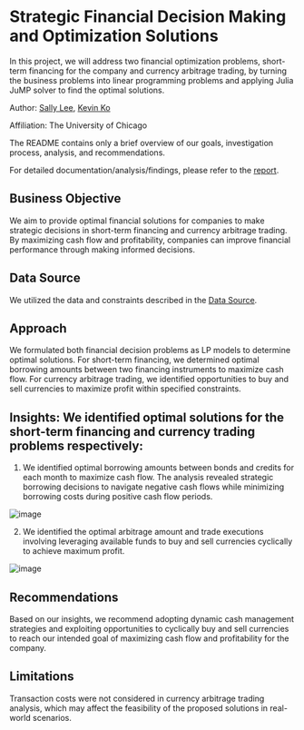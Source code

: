 # Strategic Financial Decision Making and Optimization Solutions

In this project, we will address two financial optimization problems, short-term financing for the company and currency arbitrage trading, by turning the business problems into linear programming problems and applying Julia JuMP solver to find the optimal solutions.

Author: [Sally Lee](https://github.com/sallylee0801), [Kevin Ko](https://github.com/kevinkooo)

Affiliation: The University of Chicago

The README contains only a brief overview of our goals, investigation process, analysis, and recommendations.

For detailed documentation/analysis/findings, please refer to the [report](https://github.com/sallylee0801/Strategic-Finance-Decision-Making-and-Optimization-Solutions/blob/main/Strategic%20Finance%20Decision-Making%20and%20Optimization%20Solutions.pdf).

## Business Objective
We aim to provide optimal financial solutions for companies to make strategic decisions in short-term financing and currency arbitrage trading. By maximizing cash flow and profitability, companies can improve financial performance through making informed decisions.

## Data Source
We utilized the data and constraints described in the [Data Source](https://github.com/sallylee0801/Strategic-Finance-Decision-Making-and-Optimization-Solutions/blob/main/01.%20Raw%20Data%20Set/Data%20Source.pdf).

## Approach
We formulated both financial decision problems as LP models to determine optimal solutions. For short-term financing, we determined optimal borrowing amounts between two financing instruments to maximize cash flow. For currency arbitrage trading, we identified opportunities to buy and sell currencies to maximize profit within specified constraints.

## Insights: We identified optimal solutions for the short-term financing and currency trading problems respectively:
1. We identified optimal borrowing amounts between bonds and credits for each month to maximize cash flow. The analysis revealed strategic borrowing decisions to navigate negative cash flows while minimizing borrowing costs during positive cash flow periods.

![image](https://github.com/sallylee0801/Strategic-Finance-Decision-Making-and-Optimization-Solutions/assets/121594845/d292afd3-9e8d-4fc3-b7ae-818e51d044b1)

2. We identified the optimal arbitrage amount and trade executions involving leveraging available funds to buy and sell currencies cyclically to achieve maximum profit.

![image](https://github.com/sallylee0801/Strategic-Finance-Decision-Making-and-Optimization-Solutions/assets/121594845/f76d7a86-c00c-4011-b0f5-dbc9c7a73b96)

## Recommendations
Based on our insights, we recommend adopting dynamic cash management strategies and exploiting opportunities to cyclically buy and sell currencies to reach our intended goal of maximizing cash flow and profitability for the company.

## Limitations
Transaction costs were not considered in currency arbitrage trading analysis, which may affect the feasibility of the proposed solutions in real-world scenarios.

